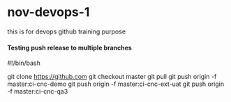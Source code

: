# nov-devops-1
this is for devops github training purpose



#### Testing push release to multiple branches
#!/bin/bash

git clone https://github.com
git checkout master
git pull
git push origin -f master:ci-cnc-demo
git push origin -f master:ci-cnc-ext-uat
git push origin -f master:ci-cnc-qa3